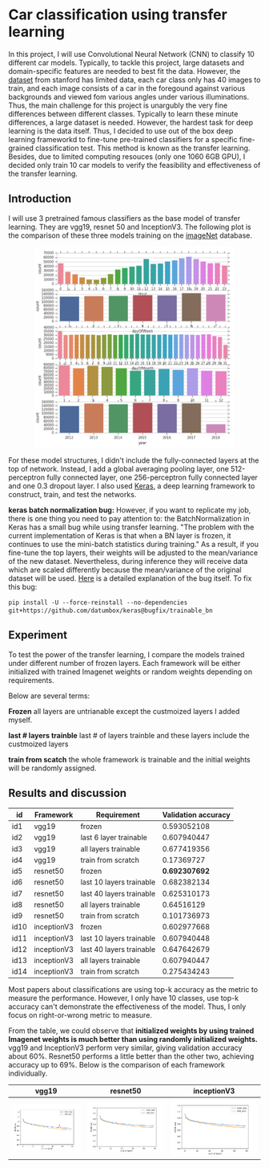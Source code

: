 # Car classification using transfer learning

In this project, I will use Convolutional Neural Network (CNN) to classify 10 different car models. Typically, to tackle this project, large datasets and domain-specific features are needed to best fit the data. However, the [dataset](https://ai.stanford.edu/~jkrause/cars/car_dataset.html) from stanford has limited data, each car class only has 40 images to train, and each image consists of a car in the foregound against various backgrounds and viewed fom various angles under various illuminations. Thus, the main challenge for this project is unargubly the very fine differences between different classes. Typically to learn these minute differences, a large dataset is needed. However, the hardest task for deep learning is the data itself. Thus, I decided to use out of the box deep learning frameworkd to fine-tune pre-trained classifiers for a specific fine-grained classification test. This method is known as the transfer learning. Besides, due to limited computing resouces (only one 1060 6GB GPU), I decided only train 10 car models to verify the feasibility and effectiveness of the transfer learning. 

## Introduction
I will use 3 pretrained famous classifiers as the base model of transfer learning. They are vgg19, resnet 50 and InceptionV3. The following plot is the comparison of these three models training on the [imageNet](http://www.image-net.org/) database. 

<p align="center">
  <img width="400" height="400" src="https://github.com/butroy/SF_crime_analysis/blob/master/plots/3.crime_by_time.png">
</p>


For these model structures, I didn't include the fully-connected layers at the top of network. Instead, I add a global averaging pooling layer, one 512-perceptron fully connected layer, one 256-perceptron fully connected layer and one 0.3 dropout layer. I also used [Keras](https://keras.io/), a deep learning framework to construct, train, and test the networks.
 
**keras batch normalization bug:**
However, if you want to replicate my job, there is one thing you need to pay attention to: the BatchNormalization in Keras has a small bug while using transfer learning. "The problem with the current implementation of Keras is that when a BN layer is frozen, it continues to use the mini-batch statistics during training."  As a result, if you fine-tune the top layers, their weights will be adjusted to the mean/variance of the new dataset. Nevertheless, during inference they will receive data which are scaled differently because the mean/variance of the original dataset will be used. [Here](http://blog.datumbox.com/the-batch-normalization-layer-of-keras-is-broken/) is a detailed explanation of the bug itself. To fix this bug:
```
pip install -U --force-reinstall --no-dependencies git+https://github.com/datumbox/keras@bugfix/trainable_bn
```

## Experiment
To test the power of the transfer learning, I compare the models trained under different number of frozen layers. Each framework will be either initialized with trained Imagenet weights or random weights depending on requirements. 

Below are several terms:

**Frozen** all layers are untrianable except the custmoized layers I added myself.

**last # layers trainble** last # of layers trainble and these layers include the custmoized layers

**train from scatch** the whole framework is trainable and the initial weights will be randomly assigned.

## Results and discussion

| id   | Framework    | Requirement              | Validation accuracy |
|------|-------------|--------------------------|---------------------|
| id1  | vgg19       | frozen                   | 0.593052108         |
| id2  | vgg19       | last 6 layer trainable   | 0.607940447         |
| id3  | vgg19       | all layers trainable     | 0.677419356         |
| id4  | vgg19       | train from scratch       | 0.17369727          |
| id5  | resnet50    | frozen                   | **0.692307692**     |
| id6  | resnet50    | last 10 layers trainable | 0.682382134         |
| id7  | resnet50    | last 40 layers trainable | 0.625310173         |
| id8  | resnet50    | all layers trainable     | 0.64516129          |
| id9  | resnet50    | train from scratch       | 0.101736973         |
| id10 | inceptionV3 | frozen                   | 0.602977668         |
| id11 | inceptionV3 | last 10 layers trainable | 0.607940448         |
| id12 | inceptionV3 | last 40 layers trainable | 0.647642679         |
| id13 | inceptionV3 | all layers trainable     | 0.607940447         |
| id14 | inceptionV3 | train from scratch       | 0.275434243         |

Most papers about classifications are using top-k accuracy as the metric to measure the performance. However, I only have 10 classes, use top-k accuracy can't demonstrate the effectiveness of the model. Thus, I only focus on right-or-wrong metric to measure.


From the table, we could observe that **initialized weights by using trained Imagenet weights is much better than using randomly initialized weights.** vgg19 and InceptionV3 perform very similar, giving validation accuracy about 60%. Resnet50 performs a little better than the other two, achieving accuracy up to 69%. Below is the comparison of each framework individually.


vgg19           |  resnet50 |inceptionV3  
:-------------------------:|:-------------------------:|:-------------------------:
![](https://github.com/butroy/movie-autoencoder/blob/master/plots/P2_128_128_128_elu.png)  |  ![](https://github.com/butroy/movie-autoencoder/blob/master/plots/P2_64_32_64_elu.png)|![](https://github.com/butroy/movie-autoencoder/blob/master/plots/P2_64_32_64_elu.png)

